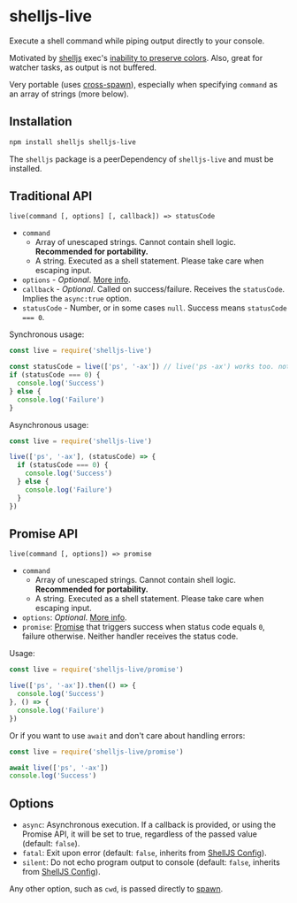 
# shelljs-live

Execute a shell command while piping output directly to your console.

Motivated by [shelljs] exec's [inability to preserve colors](https://github.com/shelljs/shelljs/issues/86).
Also, great for watcher tasks, as output is not buffered.

Very portable (uses [cross-spawn]), especially when specifying `command` as an array of strings (more below).

## Installation

```sh
npm install shelljs shelljs-live
```

The `shelljs` package is a peerDependency of `shelljs-live` and must be installed.

## Traditional API

```
live(command [, options] [, callback]) => statusCode
```

- `command`
  - Array of unescaped strings. Cannot contain shell logic. **Recommended for portability.**
  - A string. Executed as a shell statement. Please take care when escaping input.
- `options` - *Optional*. [More info](#options).
- `callback` - *Optional*. Called on success/failure. Receives the `statusCode`. Implies the `async:true` option.
- `statusCode` - Number, or in some cases `null`. Success means `statusCode === 0`.

Synchronous usage:

```js
const live = require('shelljs-live')

const statusCode = live(['ps', '-ax']) // live('ps -ax') works too. not recommended
if (statusCode === 0) {
  console.log('Success')
} else {
  console.log('Failure')
}
```

Asynchronous usage:

```js
const live = require('shelljs-live')

live(['ps', '-ax'], (statusCode) => {
  if (statusCode === 0) {
    console.log('Success')
  } else {
    console.log('Failure')
  }
})
```

## Promise API

```
live(command [, options]) => promise
```

- `command`
  - Array of unescaped strings. Cannot contain shell logic. **Recommended for portability.**
  - A string. Executed as a shell statement. Please take care when escaping input.
- `options`: *Optional*. [More info](#options).
- `promise`: [Promise] that triggers success when status code equals `0`, failure otherwise. Neither handler receives the status code.

Usage:

```js
const live = require('shelljs-live/promise')

live(['ps', '-ax']).then(() => {
  console.log('Success')
}, () => {
  console.log('Failure')
})
```

Or if you want to use `await` and don't care about handling errors:

```js
const live = require('shelljs-live/promise')

await live(['ps', '-ax'])
console.log('Success')
```

## Options

- `async`: Asynchronous execution. If a callback is provided, or using the Promise API, it will be set to true, regardless of the passed value (default: `false`).
- `fatal`: Exit upon error (default: `false`, inherits from [ShellJS Config][shelljs-config]).
- `silent`: Do not echo program output to console (default: `false`, inherits from [ShellJS Config][shelljs-config]).

Any other option, such as `cwd`, is passed directly to [spawn].


[shelljs]: https://documentup.com/shelljs/shelljs
[shelljs-config]: https://documentup.com/shelljs/shelljs#configuration
[cross-spawn]: https://www.npmjs.com/package/cross-spawn
[Promise]: https://developer.mozilla.org/en-US/docs/Web/JavaScript/Reference/Global_Objects/Promise
[spawn]: https://nodejs.org/api/child_process.html#child_process_child_process_spawn_command_args_options
